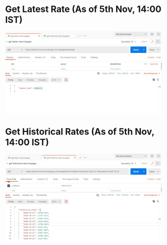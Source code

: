 # Get Latest Rate (As of 5th Nov, 14:00 IST) #

![ScreenShot](/demo_screenshots/latest_rate.jpg)

# Get Historical Rates (As of 5th Nov, 14:00 IST) #

![ScreenShot](/demo_screenshots/historical_rates.jpg)